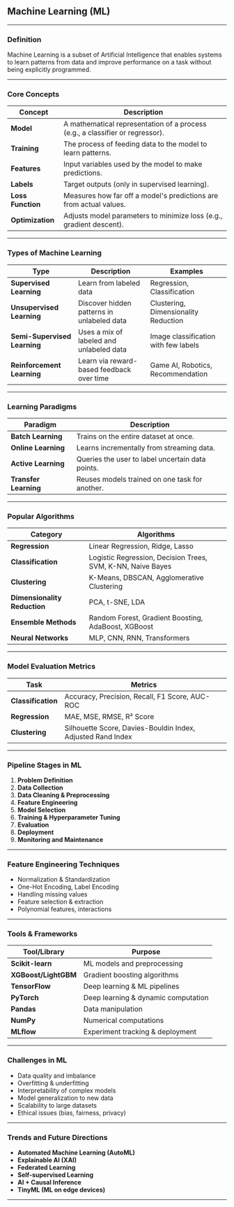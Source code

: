 ## **Machine Learning (ML)**

---

### **Definition**

Machine Learning is a subset of Artificial Intelligence that enables systems to learn patterns from data and improve performance on a task without being explicitly programmed.

---

### **Core Concepts**

| Concept           | Description                                                                   |
| ----------------- | ----------------------------------------------------------------------------- |
| **Model**         | A mathematical representation of a process (e.g., a classifier or regressor). |
| **Training**      | The process of feeding data to the model to learn patterns.                   |
| **Features**      | Input variables used by the model to make predictions.                        |
| **Labels**        | Target outputs (only in supervised learning).                                 |
| **Loss Function** | Measures how far off a model's predictions are from actual values.            |
| **Optimization**  | Adjusts model parameters to minimize loss (e.g., gradient descent).           |

---

### **Types of Machine Learning**

| Type                         | Description                                | Examples                             |
| ---------------------------- | ------------------------------------------ | ------------------------------------ |
| **Supervised Learning**      | Learn from labeled data                    | Regression, Classification           |
| **Unsupervised Learning**    | Discover hidden patterns in unlabeled data | Clustering, Dimensionality Reduction |
| **Semi-Supervised Learning** | Uses a mix of labeled and unlabeled data   | Image classification with few labels |
| **Reinforcement Learning**   | Learn via reward-based feedback over time  | Game AI, Robotics, Recommendation    |

---

### **Learning Paradigms**

| Paradigm              | Description                                      |
| --------------------- | ------------------------------------------------ |
| **Batch Learning**    | Trains on the entire dataset at once.            |
| **Online Learning**   | Learns incrementally from streaming data.        |
| **Active Learning**   | Queries the user to label uncertain data points. |
| **Transfer Learning** | Reuses models trained on one task for another.   |

---

### **Popular Algorithms**

| Category                     | Algorithms                                                  |
| ---------------------------- | ----------------------------------------------------------- |
| **Regression**               | Linear Regression, Ridge, Lasso                             |
| **Classification**           | Logistic Regression, Decision Trees, SVM, K-NN, Naive Bayes |
| **Clustering**               | K-Means, DBSCAN, Agglomerative Clustering                   |
| **Dimensionality Reduction** | PCA, t-SNE, LDA                                             |
| **Ensemble Methods**         | Random Forest, Gradient Boosting, AdaBoost, XGBoost         |
| **Neural Networks**          | MLP, CNN, RNN, Transformers                                 |

---

### **Model Evaluation Metrics**

| Task               | Metrics                                                     |
| ------------------ | ----------------------------------------------------------- |
| **Classification** | Accuracy, Precision, Recall, F1 Score, AUC-ROC              |
| **Regression**     | MAE, MSE, RMSE, R² Score                                    |
| **Clustering**     | Silhouette Score, Davies-Bouldin Index, Adjusted Rand Index |

---

### **Pipeline Stages in ML**

1. **Problem Definition**
2. **Data Collection**
3. **Data Cleaning & Preprocessing**
4. **Feature Engineering**
5. **Model Selection**
6. **Training & Hyperparameter Tuning**
7. **Evaluation**
8. **Deployment**
9. **Monitoring and Maintenance**

---

### **Feature Engineering Techniques**

* Normalization & Standardization
* One-Hot Encoding, Label Encoding
* Handling missing values
* Feature selection & extraction
* Polynomial features, interactions

---

### **Tools & Frameworks**

| Tool/Library         | Purpose                             |
| -------------------- | ----------------------------------- |
| **Scikit-learn**     | ML models and preprocessing         |
| **XGBoost/LightGBM** | Gradient boosting algorithms        |
| **TensorFlow**       | Deep learning & ML pipelines        |
| **PyTorch**          | Deep learning & dynamic computation |
| **Pandas**           | Data manipulation                   |
| **NumPy**            | Numerical computations              |
| **MLflow**           | Experiment tracking & deployment    |

---

### **Challenges in ML**

* Data quality and imbalance
* Overfitting & underfitting
* Interpretability of complex models
* Model generalization to new data
* Scalability to large datasets
* Ethical issues (bias, fairness, privacy)

---

### **Trends and Future Directions**

* **Automated Machine Learning (AutoML)**
* **Explainable AI (XAI)**
* **Federated Learning**
* **Self-supervised Learning**
* **AI + Causal Inference**
* **TinyML (ML on edge devices)**

---
